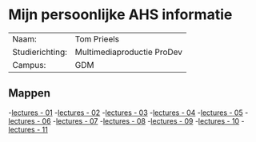 # Mijn persoonlijke AHS informatie
|       |       |
| ----- | ----- |
| Naam: | Tom Prieels |
| Studierichting: | Multimediaproductie ProDev |
| Campus: | GDM |

Mappen
------

-[lectures - 01]('/lectures/01/')
-[lectures - 02]('/lectures/02/')
-[lectures - 03]('/lectures/03/')
-[lectures - 04]('/lectures/04/')
-[lectures - 05]('/lectures/05/')
-[lectures - 06]('/lectures/06/')
-[lectures - 07]('/lectures/07/')
-[lectures - 08]('/lectures/08/')
-[lectures - 09]('/lectures/09/')
-[lectures - 10]('/lectures/10/')
-[lectures - 11]('/lectures/11/')